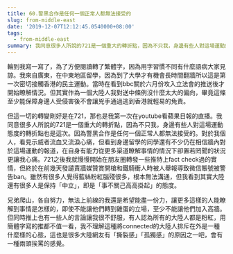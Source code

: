 ```yaml
---
title: 60.警黑合作是任何一個正常人都無法接受的
slug: from-middle-east
date: '2019-12-07T12:12:45.0540000+08:00'
tags:
  - from-middle-east
summary: 我同意很多人所說的721是一個重大的轉折點，因為不只我，身邊有些人對這場運動態度的轉折點也是這次
---
```

輪到我寫一寫了，為了方便閱讀轉了繁體字，因為用字習慣不同有什麼語病大家見諒。我來自廣東，在中東地區留學，因為到了大學才有機會長時間翻牆所以這是第一次密切接觸香港的民主運動。當時在看到bbc關於六月份攻入立法會的推送後才開始瞭解情況。但其實作為一個大陸人我對送中條例沒什麼太大的偏向，畢竟這條至少能保障身邊人受侵害後不會讓兇手通過逃到香港就輕易的免責。



但這一切的轉變剛好是在721，那也是我第一次在youtube看蘋果日報的直播。我同意很多人所說的721是一個重大的轉折點，因為不只我，身邊有些人對這場運動態度的轉折點也是這次。因為警黑合作是任何一個正常人都無法接受的。對於我個人，看見示威者流血又流淚心痛，但看到身邊留學的同學還有不少仍在相信牆內對於這場運動的報道，在自身有能力從更多渠道瞭解事情的情況下卻置若罔聞的狀況更讓我心痛。721之後我就慢慢開始在朋友圈轉發一些推特上fact check過的實情，但終於在前幾天發譴責牆媒贊賞開槍和鐵騎衝人時被人舉報導致微信賬號被警告ban。雖然有很多人覺得藍絲粉紅腦殘很多，根本無法溝通，但我看到其實大陸還有很多人是保持「中立」，即是「事不關己高高掛起」的態度。



兄弟爬山，各自努力，無法上前線的我還是希望能盡一份力，讓更多這樣的人能瞭解到事情是怎樣的，即使不能讓他們轉到雞蛋的立場，至少不能讓他們加入高牆。但同時推上也有一些人的言論讓我很不舒服，有人認為所有的大陸人都是粉紅，用簡體字寫的推都不值一看，我不理解這種將connected的大陸人排斥在外是一種什麼樣的心態，這也是很多大陸網友有「撕裂感」「孤獨感」的原因之一吧，會有一種兩頭挨罵的感覺。
